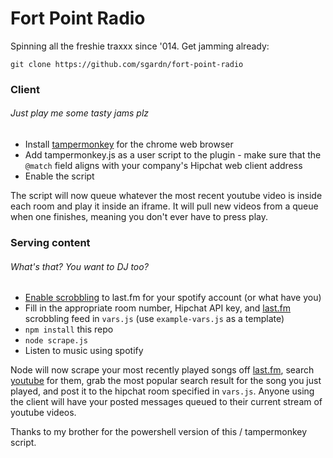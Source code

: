 # Fort Point Radio

Spinning all the freshie traxxx since '014. Get jamming already:

`git clone https://github.com/sgardn/fort-point-radio`

### Client
###### Just play me some tasty jams plz
- Install [tampermonkey] for the chrome web browser
- Add tampermonkey.js as a user script to the plugin - make sure that the `@match` field aligns with your company's Hipchat web client address
- Enable the script

The script will now queue whatever the most recent youtube video is inside each room and play it inside an iframe. It will pull new videos from a queue when one finishes, meaning you don't ever have to press play.

### Serving content
###### What's that? You want to DJ too?

- [Enable scrobbling] to last.fm for your spotify account (or what have you)
- Fill in the appropriate room number, Hipchat API key, and [last.fm] scrobbling feed in `vars.js` (use `example-vars.js` as a template)
- `npm install` this repo
- `node scrape.js`
- Listen to music using spotify

Node will now scrape your most recently played songs off [last.fm], search [youtube] for them, grab the most popular search result for the song you just played, and post it to the hipchat room specified in `vars.js`. Anyone using the client will have your posted messages queued to their current stream of youtube videos.

Thanks to my brother for the powershell version of this / tampermonkey script.

[last.fm]:http://www.last.fm
[youtube]:http://www.youtube.com
[enable scrobbling]:http://www.last.fm/help/faq?category=99
[tampermonkey]:https://chrome.google.com/webstore/detail/tampermonkey/dhdgffkkebhmkfjojejmpbldmpobfkfo?hl=en